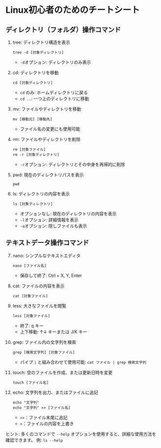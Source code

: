 # Linux初心者のためのチートシート

## ディレクトリ（フォルダ）操作コマンド

1. tree: ディレクトリ構造を表示
   ```
   tree -d [対象ディレクトリ]
   ```
   - `-d`オプション: ディレクトリのみ表示

2. cd: ディレクトリを移動
   ```
   cd [対象ディレクトリ]
   ```
   - `cd` のみ: ホームディレクトリに戻る
   - `cd ..`: 一つ上のディレクトリに移動

3. mv: ファイルやディレクトリを移動
   ```
   mv [移動元] [移動先]
   ```
   - ファイル名の変更にも使用可能

4. rm: ファイルやディレクトリを削除
   ```
   rm [対象ファイル]
   rm -r [対象ディレクトリ]
   ```
   - `-r`オプション: ディレクトリとその中身を再帰的に削除

5. pwd: 現在のディレクトリパスを表示
   ```
   pwd
   ```

6. ls: ディレクトリの内容を表示
   ```
   ls [対象ディレクトリ]
   ```
   - オプションなし: 現在のディレクトリの内容を表示
   - `-l`オプション: 詳細情報を表示
   - `-a`オプション: 隠しファイルも表示

## テキストデータ操作コマンド

7. nano: シンプルなテキストエディタ
   ```
   nano [ファイル名]
   ```
   - 保存して終了: Ctrl + X, Y, Enter

8. cat: ファイルの内容を表示
   ```
   cat [対象ファイル]
   ```

9. less: 大きなファイルを閲覧
   ```
   less [対象ファイル]
   ```
   - 終了: q キー
   - 上下移動: ↑↓ キーまたは J/K キー

10. grep: ファイル内の文字列を検索
    ```
    grep [検索文字列] [対象ファイル]
    ```
    - パイプ `|` と組み合わせて使用可能: `cat ファイル | grep 検索文字列`

11. touch: 空のファイルを作成、または更新日時を変更
    ```
    touch [ファイル名]
    ```

12. echo: 文字列を出力、またはファイルに追記
    ```
    echo "文字列"
    echo "文字列" >> [ファイル名]
    ```
    - `>>`：ファイル末尾に追記
    - `>`：ファイルの内容を上書き

ヒント: 多くのコマンドで `--help` オプションを使用すると、詳細な使用方法を確認できます。
例: `ls --help`
